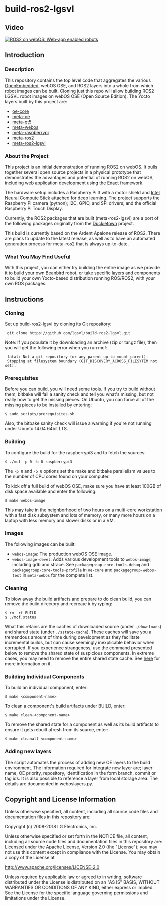

build-ros2-lgsvl
================

## Video

[![ROS2 on webOS: Web-app enabled robots](http://img.youtube.com/vi/Ipl7TLSQfwI/0.jpg)](http://www.youtube.com/watch?v=Ipl7TLSQfwI)



## Introduction

### Description

This repository contains the top level code that aggregates the various [OpenEmbedded](http://openembedded.org), webOS OSE, and ROS2 layers into a whole from which robot images can be built. Cloning just this repo will allow building ROS2 LGSVL robot images on webOS OSE (Open Source Edition). The Yocto layers built by this project are:

* [oe-core](https://github.com/openembedded/openembedded-core)
* [meta-oe](https://github.com/openembedded/meta-openembedded)
* [meta-qt5](https://github.com/meta-qt5/meta-qt5)
* [meta-webos](https://github.com/webosose/meta-webosose)
* [meta-raspberrypi](http://git.yoctoproject.org/cgit.cgi/meta-raspberrypi)
* [meta-ros2](https://github.com/lgsvl/meta-ros2)
* [meta-ros2-lgsvl](https://github.com/lgsvl/meta-ros2-lgsvl)

### About the Project

This project is an initial demonstration of running ROS2 on webOS. It pulls together several open source projects in a physical prototype that demonstrates the advantages and potential of running ROS2 on webOS, including web application development using the [Enact](https://enactjs.com/) framework. 

The hardware setup includes a Raspberry Pi 3 with a motor shield and [Intel Neural Compute Stick](https://developer.movidius.com/) attached for deep learning. The project supports the Raspberry Pi camera (python); I2C, GPIO, and SPI drivers; and the official Raspberry Pi Touch Display.

Currently, the ROS2 packages that are built (meta-ros2-lgsvl) are a port of the following packages originally from the [Duckietown](http://duckietown.org/) project.

This build is currently based on the Ardent Apalone release of ROS2. There are plans to update to the latest release, as well as to have an automated generation process for meta-ros2 that is always up-to-date.

### What You May Find Useful

With this project, you can either try building the entire image as we provide it to build your own Beanbird robot, or take specific layers and components to build your own Yocto-based distribution running ROS/ROS2, with your own ROS packages.	



## Instructions

### Cloning

Set up build-ros2-lgsvl by cloning its Git repository:

     git clone https://github.com/lgsvl/build-ros2-lgsvl.git

Note: If you populate it by downloading an archive (zip or tar.gz file), then you will get the following error when you run mcf:

     fatal: Not a git repository (or any parent up to mount parent).
     Stopping at filesystem boundary (GIT_DISCOVERY_ACROSS_FILESYTEM not set).


### Prerequisites
Before you can build, you will need some tools.  If you try to build without them, bitbake will fail a sanity check and tell you what's missing, but not really how to get the missing pieces. On Ubuntu, you can force all of the missing pieces to be installed by entering:

    $ sudo scripts/prerequisites.sh

Also, the bitbake sanity check will issue a warning if you're not running under Ubuntu 14.04 64bit LTS.


### Building
To configure the build for the raspberrypi3 and to fetch the sources:

    $ ./mcf -p 0 -b 0 raspberrypi3

The `-p 0` and `-b 0` options set the make and bitbake parallelism values to the number of CPU cores found on your computer.

To kick off a full build of webOS OSE, make sure you have at least 100GB of disk space available and enter the following:

    $ make webos-image

This may take in the neighborhood of two hours on a multi-core workstation with a fast disk subsystem and lots of memory, or many more hours on a laptop with less memory and slower disks or in a VM.


### Images
The following images can be built:

- `webos-image`: The production webOS OSE image.
- `webos-image-devel`: Adds various development tools to `webos-image`, including gdb and strace. See `packagegroup-core-tools-debug` and `packagegroup-core-tools-profile` in `oe-core` and `packagegroup-webos-test` in `meta-webos` for the complete list.


### Cleaning
To blow away the build artifacts and prepare to do clean build, you can remove the build directory and recreate it by typing:

    $ rm -rf BUILD
    $ ./mcf.status

What this retains are the caches of downloaded source (under `./downloads`) and shared state (under `./sstate-cache`). These caches will save you a tremendous amount of time during development as they facilitate incremental builds, but can cause seemingly inexplicable behavior when corrupted. If you experience strangeness, use the command presented below to remove the shared state of suspicious components. In extreme cases, you may need to remove the entire shared state cache. See [here](https://www.yoctoproject.org/docs/current/ref-manual/ref-manual.html#shared-state-cache) for more information on it.


### Building Individual Components
To build an individual component, enter:

    $ make <component-name>

To clean a component's build artifacts under BUILD, enter:

    $ make clean-<component-name>

To remove the shared state for a component as well as its build artifacts to ensure it gets rebuilt afresh from its source, enter:

    $ make cleanall-<component-name>

### Adding new layers
The script automates the process of adding new OE layers to the build environment.  The information required for integrate new layer are; layer name, OE priority, repository, identification in the form branch, commit or tag ids. It is also possible to reference a layer from local storage area.  The details are documented in weboslayers.py.



Copyright and License Information
---------------------------------
Unless otherwise specified, all content, including all source code files and
documentation files in this repository are:

Copyright (c) 2008-2018 LG Electronics, Inc.

Unless otherwise specified or set forth in the NOTICE file, all content,
including all source code files and documentation files in this repository are:
Licensed under the Apache License, Version 2.0 (the "License");
you may not use this content except in compliance with the License.
You may obtain a copy of the License at

http://www.apache.org/licenses/LICENSE-2.0

Unless required by applicable law or agreed to in writing, software
distributed under the License is distributed on an "AS IS" BASIS,
WITHOUT WARRANTIES OR CONDITIONS OF ANY KIND, either express or implied.
See the License for the specific language governing permissions and
limitations under the License.

